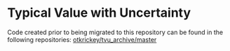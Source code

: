 # Typical Value with Uncertainty

Code created prior to being migrated to this repository can be found in the following repositories: [otkrickey/tvu_archive/master](https://github.com/otkrickey/tvu_archive/tree/master)